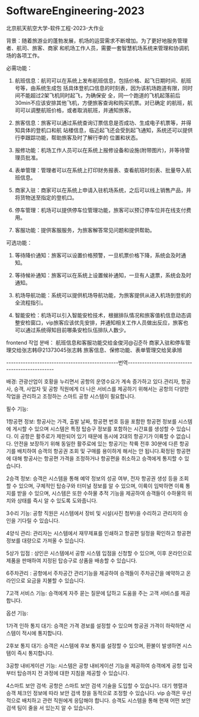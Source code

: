 # SoftwareEngineering-2023

北京航天航空大学-软件工程-2023-大作业

背景：随着旅游业的蓬勃发展，机场的运营需求不断增加。为了更好地服务管理者、航司、旅客、商家 和机场工作人员，需要一套智慧机场系统来管理和协调机场的各项工作。

必需功能：

1. 航班信息：航司可以在系统上发布航班信息，包括价格、起飞日期时间、航班号等，由系统生成包 括具体登机口信息的时刻表，因为该机场跑道有限，同时间不能超过2架飞机同时起飞，为确保安 全，同一个跑道的飞机起落前后30min不应该安排其他飞机，方便旅客查询和购买机票。对已确定 的航班，航司可以调整航班价格，或者取消航班，并通知旅客。

2. 旅客信息：旅客可以通过系统查询订票信息是否成功、生成电子机票等，并得知具体的登机口和航 站楼信息，临近起飞还会受到起飞通知，系统还可以提供行李跟踪功能，帮助旅客及时了解行李的 位置和状态。

3. 报修功能：机场工作人员可以在系统上报修设备和设施(附带图片)，并等待管理员批准。

4. 表单管理：管理者可以在系统上打印财务报表、查看航班时刻表、批量导入航班信息。

5. 商家入驻：商家可以在系统上申请入驻机场系统，之后可以线上销售产品，并将货物送至指定的登机口。

6. 停车管理：机场可以提供停车位管理功能，旅客可以预订停车位并在线支付费用。

7. 客服功能：提供客服服务，为旅客解答常见问题和提供帮助。

可选功能：

1. 等待降价通知：旅客可以设置价格预警，一旦机票价格下降，系统会及时通知。

2. 等待候补通知：旅客可以在系统上设置候补通知，一旦有人退票，系统会及时通知。

3. 机场导航功能：系统可以提供机场导航功能，为旅客提供从进入机场到登机的全流程指引。

4. 智能安检：机场可以引入智能安检技术，根据排队情况和旅客值机信息动态调整安检窗口，vip旅客应该优先安排，并通知相关工作人员做出反应，旅客也可以通过系统得知目前哪条安检队伍排队人数少。

frontend 작업 분배：
航班信息和客服功能交给金俊河@김준하 
商家入驻和停车管理交给张志韩@21373045张志韩 
旅客信息、保修功能、表单管理交给吴承旭


-----------------------------------------------번역-----------------------------------------------

배경: 관광산업이 호황을 누리면서 공항의 운영수요가 계속 증가하고 있다.관리자, 항공사, 승객, 사업자 및 공항 직원에게 더 나은 서비스를 제공하기 위해서는 공항의 다양한 작업을 관리하고 조정하는 스마트 공항 시스템이 필요합니다.

필수 기능:

1항공편 정보: 항공사는 가격, 출발 날짜, 항공편 번호 등을 포함한 항공편 정보를 시스템에 게시할 수 있으며 시스템은 특정 탑승구 정보를 포함하는 시간표를 생성할 수 있습니다. 이 공항은 활주로가 제한되어 있기 때문에 동시에 2대의 항공기가 이륙할 수 없습니다. 안전을 보장하기 위해 동일한 활주로에 있는 항공기는 착륙 전후 30분에 다른 항공기를 배치하여 승객의 항공권 조회 및 구매를 용이하게 해서는 안 됩니다.확정된 항공편에 대해 항공사는 항공편 가격을 조정하거나 항공편을 취소하고 승객에게 통지할 수 있습니다.

2승객 정보: 승객은 시스템을 통해 예약 정보의 성공 여부, 전자 항공권 생성 등을 조회할 수 있으며, 구체적인 탑승구와 터미널 정보를 알 수 있으며, 이륙이 임박하면 이륙 통지를 받을 수 있으며, 시스템은 또한 수하물 추적 기능을 제공하여 승객들이 수하물의 위치와 상태를 즉시 알 수 있도록 도와줍니다.

3수리 기능: 공항 직원은 시스템에서 장비 및 시설(사진 첨부)을 수리하고 관리자의 승인을 기다릴 수 있습니다.

4양식 관리: 관리자는 시스템에서 재무제표를 인쇄하고 항공편 일정을 확인하고 항공편 정보를 대량으로 가져올 수 있습니다.

5상가 입점 : 상인은 시스템에서 공항 시스템 입점을 신청할 수 있으며, 이후 온라인으로 제품을 판매하여 지정된 탑승구로 상품을 배송할 수 있습니다.

6주차관리 : 공항에서 주차공간 관리기능을 제공하여 승객들이 주차공간을 예약하고 온라인으로 요금을 지불할 수 있습니다.

7고객 서비스 기능: 승객에게 자주 묻는 질문에 답하고 도움을 주는 고객 서비스를 제공합니다.

옵션 기능:

1가격 인하 통지 대기: 승객은 가격 경보를 설정할 수 있으며 항공권 가격이 하락하면 시스템이 적시에 통지합니다.

2후보 통지 대기: 승객은 시스템에 후보 통지를 설정할 수 있으며, 환불이 발생하면 시스템이 즉시 통지합니다.

3공항 내비게이션 기능: 시스템은 공항 내비게이션 기능을 제공하여 승객에게 공항 입국부터 탑승까지 전 과정에 대한 지침을 제공할 수 있습니다.

4스마트 보안 검색: 공항은 스마트 보안 검색 기술을 도입할 수 있습니다. 대기 행렬과 승객 체크인 정보에 따라 보안 검색 창을 동적으로 조정할 수 있습니다. vip 승객은 우선적으로 배치하고 관련 직원에게 응답해야 합니다. 승객도 시스템을 통해 현재 어떤 보안 검색 팀이 줄을 서 있는지 알 수 있습니다.
